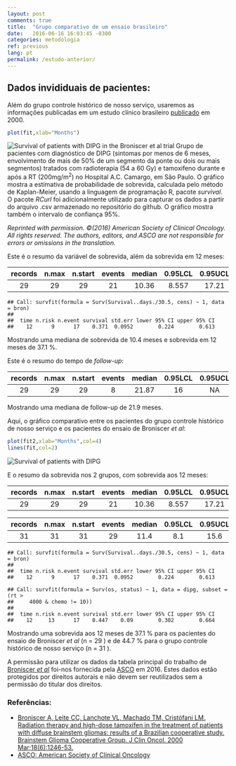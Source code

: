 ```yaml
---
layout: post
comments: true
title:  "Grupo comparativo de um ensaio brasileiro"
date:   2016-06-16 16:03:45 -0300
categories: metodologia
ref: previous
lang: pt
permalink: /estudo-anterior/
---
```


## Dados invididuais de pacientes:

Além do grupo controle histórico de nosso serviço, usaremos as informações publicadas em um estudo clínico brasileiro [publicado][broniscer] em 2000.




```r
plot(fit,xlab="Months")
```

![Survival of patients with DIPG in the Broniscer _et al_ trial]({{site.github.url}}/figure/source/2016-06-16-Grupo-comparativo-brasileiro-publicado/Sobrevida-1.png?raw=True)
Grupo de pacientes com diagnóstico de DIPG (sintomas por menos de 6 meses, envolvimento de mais de 50% de um segmento da ponte ou dois ou mais segmentos) tratados com radioterapia (54 a 60 Gy) e tamoxifeno durante e após a RT (200mg/m<sup>2</sup>) no Hospital A.C. Camargo, em São Paulo. O gráfico mostra a estimativa de probabilidade de sobrevida, calculada pelo método de Kaplan-Meier, usando a linguagem de programação R, pacote *survival*. O pacote *RCurl* foi adicionalmente utilizado para capturar os dados a partir do arquivo .csv armazenado no repositório do github. O gráfico mostra também o intervalo de confiança 95%.

_Reprinted with permission. ©(2016) American Society of Clinical Oncology. All rights reserved. The authors, editors, and ASCO are not responsible for errors or omissions in the translation._


Este é o resumo da variável de sobrevida, além da sobrevida em 12 meses:


|  records  |  n.max  |  n.start  |  events  |  median  |  0.95LCL  |  0.95UCL  |
|:---------:|:-------:|:---------:|:--------:|:--------:|:---------:|:---------:|
|    29     |   29    |    29     |    21    |  10.36   |   8.557   |   17.21   |


```
## Call: survfit(formula = Surv(Survival..days./30.5, cens) ~ 1, data = bron)
##
##  time n.risk n.event survival std.err lower 95% CI upper 95% CI
##    12      9      17    0.371  0.0952        0.224        0.613
```

Mostrando uma mediana de sobrevida de 10.4 meses e sobrevida em 12 meses de 37.1 %.

Este é o resumo do tempo de _follow-up_:


|  records  |  n.max  |  n.start  |  events  |  median  |  0.95LCL  |  0.95UCL  |
|:---------:|:-------:|:---------:|:--------:|:--------:|:---------:|:---------:|
|    29     |   29    |    29     |    8     |  21.87   |    16     |    NA     |

Mostrando uma mediana de follow-up de 21.9 meses.

Aqui, o gráfico comparativo entre os pacientes do grupo controle histórico de nosso serviço e os pacientes do ensaio de Broniscer _et al_:


```r
plot(fit2,xlab="Months",col=4)
lines(fit,col=2)
```

![Survival of patients with DIPG]({{site.github.url}}/figure/source/2016-06-16-Grupo-comparativo-brasileiro-publicado/Sobrevida2-1.png?raw=True)

E o resumo da sobrevida nos 2 grupos, com sobrevida aos 12 meses:

|  records  |  n.max  |  n.start  |  events  |  median  |  0.95LCL  |  0.95UCL  |
|:---------:|:-------:|:---------:|:--------:|:--------:|:---------:|:---------:|
|    29     |   29    |    29     |    21    |  10.36   |   8.557   |   17.21   |



|  records  |  n.max  |  n.start  |  events  |  median  |  0.95LCL  |  0.95UCL  |
|:---------:|:-------:|:---------:|:--------:|:--------:|:---------:|:---------:|
|    31     |   31    |    31     |    29    |   11.4   |    8.1    |   15.6    |

```
## Call: survfit(formula = Surv(Survival..days./30.5, cens) ~ 1, data = bron)
##
##  time n.risk n.event survival std.err lower 95% CI upper 95% CI
##    12      9      17    0.371  0.0952        0.224        0.613
```

```
## Call: survfit(formula = Surv(os, status) ~ 1, data = dipg, subset = (rt >
##     4000 & chemo != 10))
##
##  time n.risk n.event survival std.err lower 95% CI upper 95% CI
##    12     13      17    0.447    0.09        0.302        0.664
```

Mostrando uma sobrevida aos 12 meses de 37.1 % para  os pacientes do ensaio de Broniscer _et al_ (n = 29 ) e de 44.7 % para o grupo controle histórico de nosso serviço (n = 31 ).

A permissão para utilizar os dados da tabela principal do trabalho de [Broniscer _et al_][broniscer] foi-nos fornecida pela [ASCO][asco] em 2016. Estes dados estão protegidos por direitos autorais e não devem ser reutilizados sem a permissão do titular dos direitos.

### Referências:

- [Broniscer A, Leite CC, Lanchote VL, Machado TM, Cristófani LM. Radiation therapy and high-dose tamoxifen in the treatment of patients with diffuse brainstem gliomas: results of a Brazilian cooperative study. Brainstem Glioma Cooperative Group. J Clin Oncol. 2000 Mar;18(6):1246-53.][broniscer]
- [ASCO: American Society of Clinical Oncology][asco]

[broniscer]: http://jco.ascopubs.org/content/18/6/1246.long
[asco]: http://www.asco.org
